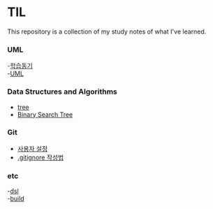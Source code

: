 # TIL
This repository is a collection of my study notes of what I've learned.

### UML
-[학습동기](UML/head.md)</br>
-[UML](UML/UML.md)</br>


### Data Structures and Algorithms
- [tree](DSA/tree.md)</br>
- [Binary Search Tree](DSA/BST.md)</br>

### Git
- [사용자 설정](Tools/Git/git-configuration.md)</br>
- [.gitignore 작성법](Tools/Git/gitignored.md)</br>

### etc
-[dsl](etc/dsl.md)</br>
-[build](etc/build.md)</br>





